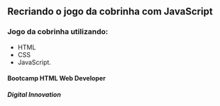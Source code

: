 ## Recriando o jogo da cobrinha com JavaScript

### Jogo da cobrinha utilizando:

- HTML
-  CSS 
- JavaScript.

#### Bootcamp HTML Web Developer

##### Digital Innovation